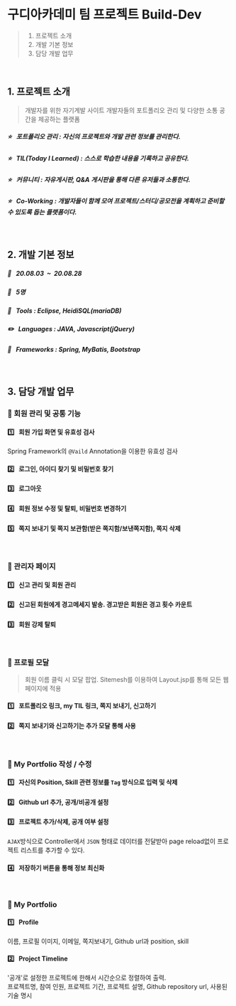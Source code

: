 # 구디아카데미 팀 프로젝트 Build-Dev
> 1. 프로젝트 소개
> 1. 개발 기본 정보
> 1. 담당 개발 업무

<br>

## 1. 프로젝트 소개
> 개발자를 위한 자기계발 사이트
> 개발자들의 포트폴리오 관리 및 다양한 소통 공간을 제공하는 플랫폼

##### :star: &nbsp;&nbsp;포트폴리오 관리 : 자신의 프로젝트와 개발 관련 정보를 관리한다.
##### :star: &nbsp;&nbsp;TIL(Today I Learned) : 스스로 학습한 내용을 기록하고 공유한다.
##### :star: &nbsp;&nbsp;커뮤니티 : 자유게시판, Q&A 게시판을 통해 다른 유저들과 소통한다.
##### :star: &nbsp;&nbsp;Co-Working : 개발자들이 함께 모여 프로젝트/스터디/공모전을 계획하고 준비할 수 있도록 돕는 플랫폼이다.

<br>

## 2. 개발 기본 정보
##### :calendar: &nbsp;&nbsp;20.08.03&nbsp;&nbsp;~&nbsp;&nbsp;20.08.28
##### :busts_in_silhouette: &nbsp;&nbsp;5명
##### :wrench: &nbsp;&nbsp;Tools : Eclipse, HeidiSQL(mariaDB)
##### :pencil2: &nbsp;&nbsp;Languages : JAVA, Javascript(jQuery)
##### :nut_and_bolt: &nbsp;&nbsp;Frameworks : Spring, MyBatis, Bootstrap

<br>


## 3. 담당 개발 업무  
### :couple: 회원 관리 및 공통 기능
#### :one: &nbsp;&nbsp;회원 가입 화면 및 유효성 검사<br>
Spring Framework의 `@Vaild` Annotation을 이용한 유효성 검사
#### :two: &nbsp;&nbsp;로그인, 아이디 찾기 및 비밀번호 찾기<br>
#### :three: &nbsp;&nbsp;로그아웃<br>
#### :four: &nbsp;&nbsp;회원 정보 수정 및 탈퇴, 비밀번호 변경하기<br>
#### :five: &nbsp;&nbsp;쪽지 보내기 및 쪽지 보관함(받은 쪽지함/보낸쪽지함), 쪽지 삭제

<br>

### :hammer: 관리자 페이지
#### :one:&nbsp;&nbsp; 신고 관리 및 회원 관리<br>
#### :two:&nbsp;&nbsp; 신고된 회원에게 경고메세지 발송. 경고받은 회원은 경고 횟수 카운트
#### :three:&nbsp;&nbsp; 회원 강제 탈퇴

<br>

### :massage: 프로필 모달
> 회원 이름 클릭 시 모달 팝업. Sitemesh를 이용하여 Layout.jsp를 통해 모든 웹 페이지에 적용
#### :one:&nbsp;&nbsp; 포트폴리오 링크, my TIL 링크, 쪽지 보내기, 신고하기<br>
#### :two:&nbsp;&nbsp; 쪽지 보내기와 신고하기는 추가 모달 통해 사용

<br>

### :pencil: My Portfolio 작성 / 수정 <!-- 왜 [저장하기] 버튼을 AJAX 방식으로 설정했지? -->
#### :one:&nbsp;&nbsp; 자신의 Position, Skill 관련 정보를 `Tag` 방식으로 입력 및 삭제<br>
#### :two:&nbsp;&nbsp; Github url 추가, 공개/비공개 설정<br>
#### :three:&nbsp;&nbsp; 프로젝트 추가/삭제, 공개 여부 설정 <br>
`AJAX`방식으로 Controller에서 `JSON` 형태로 데이터를 전달받아 page reload없이 프로젝트 리스트를 추가할 수 있다.
#### :four:&nbsp;&nbsp; 저장하기 버튼을 통해 정보 최신화

<br>

### :scroll: My Portfolio 
#### :one:&nbsp;&nbsp; Profile
이름, 프로필 이미지, 이메일, 쪽지보내기, Github url과 position, skill <br>
#### :two:&nbsp;&nbsp; Project Timeline
'공개'로 설정한 프로젝트에 한해서 시간순으로 정렬하여 출력. <br>
프로젝트명, 참여 인원, 프로젝트 기간, 프로젝트 설명, Github repository url, 사용된 기술 명시
